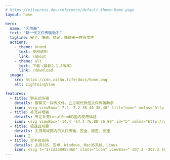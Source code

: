 ```yaml
---
# https://vitepress.dev/reference/default-theme-home-page
layout: home

hero:
  name: "闪电藤"
  text: "新一代文件传输助手"
  tagline: 安全、快速、稳定，像聊天一样传文件
  actions:
    - theme: brand
      text: 使用说明
      link: /about
    - theme: alt
      text: 下载（最新2.1.8版本）
      link: /download
  image:
    src: https://cdn.zishu.life/docs/home.png
    alt: LightningVine

features:
  - title: 聊天式传输
    details: 像聊天一样传文件，立志取代微信文件传输助手
    icon: <svg viewBox="-7.2 -7.2 38.40 38.40" fill="none" xmlns="http://www.w3.org/2000/svg"><g id="SVGRepo_bgCarrier" stroke-width="0"></g><g id="SVGRepo_tracerCarrier" stroke-linecap="round" stroke-linejoin="round"></g><g id="SVGRepo_iconCarrier"> <path opacity="0.5" d="M12 23C18.0751 23 23 18.0751 23 12C23 5.92487 18.0751 1 12 1C5.92487 1 1 5.92487 1 12C1 13.7596 1.41318 15.4228 2.14781 16.8977C2.34303 17.2897 2.40801 17.7377 2.29483 18.1607L1.63966 20.6093C1.35525 21.6723 2.32772 22.6447 3.39068 22.3603L5.83932 21.7052C6.26233 21.592 6.71033 21.657 7.10228 21.8522C8.5772 22.5868 10.2404 23 12 23Z" fill="#1AB20B"></path> <path d="M10.9 12.0004C10.9 12.6079 11.3925 13.1004 12 13.1004C12.6075 13.1004 13.1 12.6079 13.1 12.0004C13.1 11.3929 12.6075 10.9004 12 10.9004C11.3925 10.9004 10.9 11.3929 10.9 12.0004Z" fill="#1AB20B"></path> <path d="M6.5 12.0004C6.5 12.6079 6.99249 13.1004 7.6 13.1004C8.20751 13.1004 8.7 12.6079 8.7 12.0004C8.7 11.3929 8.20751 10.9004 7.6 10.9004C6.99249 10.9004 6.5 11.3929 6.5 12.0004Z" fill="#1AB20B"></path> <path d="M15.3 12.0004C15.3 12.6079 15.7925 13.1004 16.4 13.1004C17.0075 13.1004 17.5 12.6079 17.5 12.0004C17.5 11.3929 17.0075 10.9004 16.4 10.9004C15.7925 10.9004 15.3 11.3929 15.3 12.0004Z" fill="#1AB20B"></path> </g></svg>
  - title: 补充并增强
    details: 专注补充LocalSend的国内使用体验
    icon: <svg viewBox="-14.4 -14.4 76.80 76.80" id="b" xmlns="http://www.w3.org/2000/svg" fill="#000000" stroke="#000000" stroke-width="2.208"><g id="SVGRepo_bgCarrier" stroke-width="0"></g><g id="SVGRepo_tracerCarrier" stroke-linecap="round" stroke-linejoin="round"></g><g id="SVGRepo_iconCarrier"><defs><style>.c{fill:none;stroke:#0E6E6D;stroke-linecap:round;stroke-linejoin:round;}</style></defs><circle class="c" cx="24" cy="24" r="11.6"></circle><path class="c" d="m3.3,18.1c-.5,1.9-.8,3.9-.8,5.9s.3,4,.8,5.8h0c.3,0,2.2-.6,2.3-2.6.1-.6,0-2.4,0-3.2-.1-.9.1-2.5,0-3.1-.2-2.1-2-2.8-2.3-2.8"></path><path class="c" d="m44.7,18.2c.5,1.9.8,3.8.8,5.9,0,2-.3,4-.8,5.8h0c-.3,0-2.2-.6-2.3-2.6-.1-.6,0-2.4,0-3.2.1-.9-.1-2.5,0-3.1.2-2.2,2-2.8,2.3-2.8"></path><path class="c" d="m29.8,3.3c-1.8-.5-3.8-.8-5.8-.8s-4,.3-5.8.8h0c0,.3.6,2.2,2.6,2.3.6.1,2.4,0,3.2,0,.9-.1,2.5.1,3.1,0,2.1-.2,2.7-2,2.7-2.3"></path><path class="c" d="m29.8,44.7c-1.9.5-3.8.8-5.9.8-2,0-4-.3-5.8-.8h0c0-.3.6-2.2,2.6-2.3.6-.1,2.4,0,3.2,0,.9.1,2.5-.1,3.1,0,2.2.2,2.8,2,2.8,2.3"></path><path class="c" d="m13.5,5.2c-1.7.9-3.3,2.1-4.7,3.6-1.4,1.4-2.6,3-3.5,4.7h0c.2.2,2,1.1,3.5-.2.5-.4,1.7-1.6,2.3-2.3.6-.6,1.8-1.7,2.2-2.2,1.3-1.6.4-3.3.2-3.6"></path><path class="c" d="m42.7,34.5c-.9,1.7-2.1,3.3-3.6,4.7-1.4,1.4-3,2.6-4.7,3.5h0c-.2-.2-1.1-2,.2-3.5.4-.5,1.6-1.7,2.3-2.3.6-.6,1.7-1.8,2.2-2.2,1.7-1.2,3.4-.4,3.6-.2"></path><path class="c" d="m34.5,5.2c1.7.9,3.3,2.1,4.7,3.6,1.4,1.4,2.6,3,3.5,4.7h0c-.2.2-2,1.1-3.5-.2-.5-.4-1.7-1.6-2.3-2.3-.6-.6-1.8-1.7-2.2-2.2-1.3-1.6-.4-3.3-.2-3.6"></path><path class="c" d="m5.3,34.5c.9,1.7,2.1,3.3,3.6,4.7,1.4,1.4,3,2.6,4.7,3.5h0c.2-.2,1.1-2-.2-3.5-.4-.5-1.6-1.7-2.3-2.3-.6-.6-1.7-1.8-2.2-2.2-1.7-1.3-3.4-.4-3.6-.2"></path></g></svg>
  - title: 极速且可靠
    details: 支持局域网内的文件传输，安全、稳定、快速
    icon: 🚀
  - title: 全平台支持
    details: 支持iOS、安卓、Windows、MacOS系统、Linux
    icon: <svg t="1712368987460" class="icon" viewBox="-307.2 -307.2 1638.40 1638.40" version="1.1" xmlns="http://www.w3.org/2000/svg" p-id="19320" width="128" height="128"><path d="M183.358051 368.645035l417.482323 0 0 9.568936c0 103.888092 0.01842 207.779254-0.011256 311.665299-0.010233 35.123962-18.741853 53.6939-54.020334 53.707203-8.775874 0-17.550725 0-25.722848 0 0 37.2156 0.403183 73.382311-0.147356 109.532649-0.341784 22.419616-19.71911 41.029462-41.929971 41.841967-23.853267 0.873903-45.63434-15.658631-46.478568-38.560224-1.363044-37.031405-0.367367-74.146721-0.367367-112.019283l-80.033801 0c0 14.71105 0.029676 29.435403-0.004093 44.156686-0.048095 21.692045 0.414439 43.399439-0.370437 65.062831-0.772596 21.203928-17.444301 38.540781-38.005592 41.138956-21.816888 2.756787-42.22366-9.877975-48.702212-30.523177-1.429559-4.564969-2.27174-9.503445-2.304486-14.277168-0.202615-30.820959-0.150426-61.644989-0.054235-92.470041 0.010233-4.229325 0.719384-8.455579 1.219781-13.887288-10.382465 0-20.561291 0.063445-30.744211-0.010233-30.133298-0.216941-49.745984-19.751856-49.767474-49.985438-0.084934-105.59599-0.033769-211.199143-0.036839-316.799226L183.359075 368.645035 183.358051 368.645035zM601.020476 337.831238 182.946682 337.831238c3.88447-72.269977 44.946678-117.197212 105.977683-149.099806-6.217608-9.425673-12.259208-18.597567-18.318204-27.756157-4.41045-6.658653-8.879228-13.273305-13.266142-19.943215-3.094478-4.704139-8.051373-10.005888-1.175779-14.699794 7.423063-5.070482 10.455119 2.022053 13.732769 6.857175 7.834432 11.568477 15.562441 23.213701 23.317055 34.83846 9.550517 14.316054 9.543354 14.312984 25.959232 9.528004 52.212152-15.216563 104.078427-14.352893 155.584498 3.351328 1.843998 0.635473 3.733021 1.147126 6.148024 1.88186 10.6782-15.989159 21.262256-31.842219 31.845289-47.691185 1.267876-1.90028 2.506077-3.814886 3.814886-5.684466 2.979868-4.263094 6.769171-6.563486 11.531638-3.047406 4.314259 3.182482 3.578502 7.239891 0.856507 11.307533-9.197476 13.743002-18.337647 27.52796-27.492144 41.300638-2.043542 3.076058-4.052293 6.17463-6.39464 9.738805 60.7015 31.618115 102.126982 76.631308 105.956194 149.117203L601.020476 337.830215zM503.8289 256.540817c0.128937-12.090363-9.995655-22.376637-22.151509-22.512736-12.270465-0.1361-22.26612 9.741875-22.364357 22.100344-0.099261 12.508895 9.480932 22.236444 21.971407 22.317285C493.719658 278.519388 503.704057 268.821515 503.8289 256.540817L503.8289 256.540817zM324.618309 256.003582c-0.161682-12.344143-10.238179-22.209838-22.456455-21.978571-12.131295 0.224104-22.2477 10.619872-22.034852 22.636556 0.215918 12.260232 10.282181 21.928429 22.680559 21.795399C315.273477 278.32496 324.779991 268.538059 324.618309 256.003582L324.618309 256.003582zM153.125493 508.632299c0 32.504298 0.309038 65.011666-0.113587 97.508801-0.261966 19.924795-14.288424 36.707017-33.382295 41.580001-18.667152 4.762467-39.140439-2.976798-48.694025-19.947308-3.895727-6.92062-6.713912-15.496949-6.780427-23.346731-0.537236-63.86454-0.470721-127.733173-0.216941-191.597713 0.099261-25.172309 19.965727-44.484144 44.674479-44.484144 24.812105 0.004093 44.215014 19.021216 44.494377 44.487214 0.356111 31.931247 0.088004 63.865563 0.088004 95.798856-0.025583 0-0.048095 0-0.073678 0L153.125493 508.631276zM153.125493 508.632299" fill="#1296db" p-id="19321"></path><path d="M807.073412 227.900523c18.297738-1.809205 31.659047-8.123005 41.020252-14.883989 5.117554-3.696182 10.460236-7.840572 14.681374-12.465916 4.019547-6.233981 6.900154-11.224646 9.854439-16.287965 2.677992-4.591575 4.665253-10.697643 6.637164-18.702967 1.445932-5.871731 2.611477-11.865235 2.611477-18.901489l0-5.431709c-17.696034 1.608637-31.774681 8.241708-41.22082 14.881942-5.433756 3.812839-10.259668 7.842619-14.885012 12.467963-3.419889 4.825912-6.841825 10.05296-9.854439 16.287965-2.615571 5.429663-4.938476 11.078313-6.635117 19.104103-1.322112 6.250354-2.210341 11.863189-2.210341 18.101263L807.072389 227.900523 807.073412 227.900523zM656.650471 358.010837c-0.154519 5.028527 0.132006 10.846022 0.603751 16.486486 2.342348 27.943422 9.595542 57.544601 25.137517 85.872786 12.815887 23.353894 23.494087 40.055275 34.588773 49.466622 11.42726 9.692756 22.118763 14.480806 32.175817 14.480806 21.316491 0 45.648666-19.707854 65.556065-19.707854 18.901489 0 38.006616 19.707854 57.917084 19.707854 10.656711 0 20.583804-3.797489 30.163997-10.858302 10.332323-7.618515 18.367323-17.044188 26.345018-28.15627 3.28379-4.574179 6.089695-9.42158 9.453303-15.684214 5.485945-10.223852 11.659551-24.736381 19.703761-42.433438l0-2.612501c-29.355585-10.859325-50.473555-40.819684-50.473555-74.006528 0-15.481599 3.5345-29.211299 11.05887-41.423435 7.957229-12.923334 18.10024-21.918195 30.166043-28.555359-18.102287-24.533766-46.455031-38.408775-68.575842-38.408775-24.934902 0-59.927881 17.696034-70.384024 17.696034-10.654664 0-33.381271-16.290011-63.346747-16.290011-19.503193 0-45.757137 7.946996-65.557088 29.564339-13.175067 14.381545-19.260669 36.228109-22.923082 61.736063C657.097656 342.963119 656.900158 349.968673 656.650471 358.010837L656.650471 358.010837zM656.650471 358.010837" fill="#1296db" p-id="19322"></path><path d="M661.226696 718.399837l122.542964 0L783.76966 599.442538l-122.542964 14.272052L661.226696 718.399837zM801.237497 597.407182l0 120.992655 158.349471 0L959.586968 578.964134 801.237497 597.407182zM661.226696 840.46287l122.542964 14.015202L783.76966 735.790926 661.226696 735.790926 661.226696 840.46287zM801.237497 856.476589l158.349471 18.110473L959.586968 735.790926 801.237497 735.790926 801.237497 856.476589zM801.237497 856.476589" fill="#1296db" p-id="19323"></path></svg>
---
```

<style>
:root {
  --vp-home-hero-name-color: transparent;
  --vp-home-hero-name-background: -webkit-linear-gradient(120deg, #bd34fe 30%, #41d1ff);

  --vp-home-hero-image-background-image: linear-gradient(-45deg, #bd34fe 50%, #47caff 50%);
  --vp-home-hero-image-filter: blur(44px);
}

@media (min-width: 640px) {
  :root {
    --vp-home-hero-image-filter: blur(56px);
  }
}

@media (min-width: 960px) {
  :root {
    --vp-home-hero-image-filter: blur(68px);
  }
}
</style>
